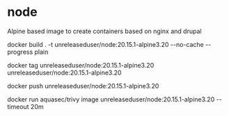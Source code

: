 # node

Alpine based image to create containers based on nginx and drupal

docker build . -t unreleaseduser/node:20.15.1-alpine3.20 --no-cache --progress plain

docker tag unreleaseduser/node:20.15.1-alpine3.20 unreleaseduser/node:20.15.1-alpine3.20

docker push unreleaseduser/node:20.15.1-alpine3.20

docker run aquasec/trivy image unreleaseduser/node:20.15.1-alpine3.20 --timeout 20m
